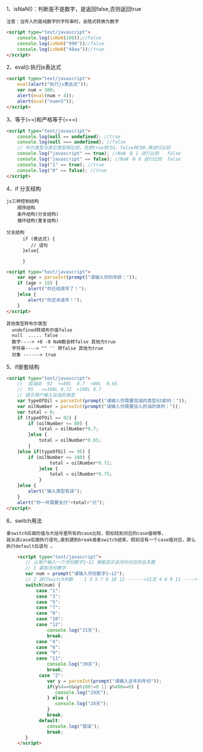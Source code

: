 1、isNaN()：判断是不是数字，是返回false,否则返回true

    注意：当传入的是纯数字的字符串时，会隐式转换为数字
   
```html
<script type="text/javascript">
	console.log(isNaN(100));//false
	console.log(isNaN("999"))//false
	console.log(isNaN("48aa"))//true
</script>
```

2、eval():执行js表达式

```html
<script type="text/javascript">
	eval(alert("执行js表达式"));
	var num = 388;
	alert(eval(num + 4));
	alert(eval("num+5"));
</script>
```

3、等于(==)和严格等于(===)

```html
<script type="text/javascript">
	console.log(null == undefined); //true
	console.log(null === undefined); //false
	// 布尔类型与其它类型相比较，先把true转为1，false转为0,再进行比较
	console.log("javascript" == true); //NaN 与 1 进行比较   false
	console.log("javascript" == false); //NaN 与 0 进行比较  false
	console.log("1" == true); //true
	console.log("0" == false); //true
</script>
```

4、if 分支结构

    js三种控制结构  
        顺序结构
	    条件结构(分支结构)
	    循环结构(重复结构) 
	    
	分支结构
	      if (表达式) {
	         // 语句
	      }else{
	      
	      }
	      
```html
<script type="text/javascript">
	var age = parseInt(prompt("请输入你的年龄："));
	if (age > 18) {
		alert("你已经成年了！");
	}else {
		alert("你还未成年！");
	}
</script>    
```

    其他类型转布尔类型
      undefined转成布尔值false
      null  ..... false
      数字----> +0 -0 NaN都会转false 其他为true
      字符串----> "" '' 转false 其他为true
      对象 ------> true 


5、if嵌套结构      
```html
<script type="text/javascript">
	//  加油站  92  <=80L  0.7  >80L  0.65 
	//  95   <=100L 0.72  >100L 0.7
	// 提示用户输入加油的类型
	var typeOfOil = parseInt(prompt("请输入你需要加油的类型92或95："));
	var oilNumber = parseInt(prompt("请输入你需要加入的油的体积："));
	var total = 0;
	if (typeOfOil == 92) {
		if (oilNumber <= 80) {
			total = oilNumber*0.7;		
		}else {
			total = oilNumber*0.65;
		}
	}else if(typeOfOil == 95) {
		if (oilNumber <= 100) {
				total = oilNumber*0.72;
			}else {
				total = oilNumber*0.75;
			}
	}else {
		alert("输入类型有误");
	}
	alert("你一共需要支付"+total+"元");	
</script>
```

6、switch用法

    拿switch后面的值与大括号里所有的case比较，假如找到对应的case值相等，
    就从该case后面执行语句,直到遇到break或者switch结束，假如没有一个case值对应，那么执行default后语句 。
    
```html
	<script type="text/javascript">
	   // 让用户输入一个月份数字1~12 弹窗显示该月份对应的总天数
	   // 1 拿到月份数字
	   var num = prompt("请输入月份数字1~12");
	   // 2 进行switch判断    1 3 5 7 8 10 12 ------>31天 4 6 9 11 ----> 30天
	   switch(num) {
	   	   case "1":	  
	       case "3":
	       case "5":
	       case "7":   
	       case "8":
	       case "10":
	       case "12":
	     	   console.log("31天");
	     	   break;
	       case "4":   
	       case "6":  
	       case "9":	  
	       case "11":
	     	   console.log("30天");
	     	   break;
	     	case "2":
	     	   var y = parseInt(prompt("请输入这年的年份"));
	     	   if(y%4==0&&y%100!=0 || y%400==0) {
	     	   	  console.log("29天");
	     	   } else {
	     	   	  console.log("28天");
	     	   }  
	     	   break;
	     	default:
	     	   console.log("错误");
	     	   break;  
	   }
	</script>
```